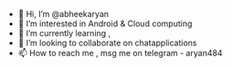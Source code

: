 - 👋 Hi, I’m @abheekaryan
- 👀 I’m interested in Android & Cloud computing
- 🌱 I’m currently learning , 
- 💞️ I’m looking to collaborate on chatapplications
- 📫 How to reach me , msg me on telegram - aryan484

<!---
abheekaryan/abheekaryan is a ✨ special ✨ repository because its `README.md` (this file) appears on your GitHub profile.
You can click the Preview link to take a look at your changes.
--->
